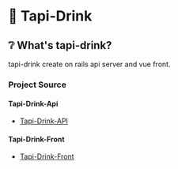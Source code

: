 # 🥛 Tapi-Drink

## ❔ What's tapi-drink?
tapi-drink create on rails api server and vue front.

### Project Source

#### Tapi-Drink-Api
* [Tapi-Drink-API](tapi-api/README.md)

#### Tapi-Drink-Front
* [Tapi-Drink-Front](tapi-front/README.md)
